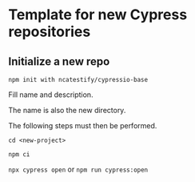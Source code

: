# Template for new Cypress repositories

## Initialize a new repo
`npm init with ncatestify/cypressio-base`

Fill name and description.

The name is also the new directory.

The following steps must then be performed.

`cd <new-project>`

`npm ci`

`npx cypress open` or `npm run cypress:open`
